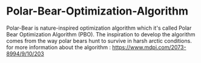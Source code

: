# Polar-Bear-Optimization-Algorithm
Polar-Bear is nature-inspired optimization algorithm which it's called Polar Bear Optimization Algorithm (PBO). The inspiration to develop the algorithm comes from the way polar bears hunt to survive in harsh arctic conditions. for more information about the algorithm :  https://www.mdpi.com/2073-8994/9/10/203
